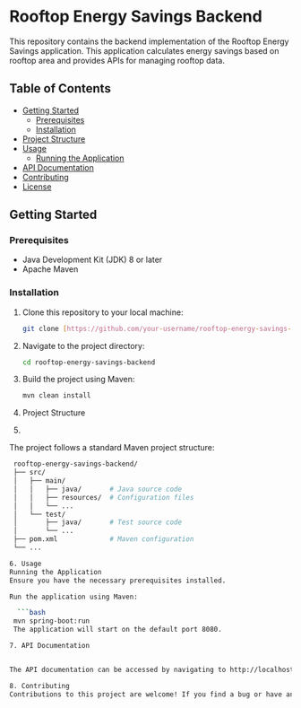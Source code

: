 # Rooftop Energy Savings Backend

This repository contains the backend implementation of the Rooftop Energy Savings application. This application calculates energy savings based on rooftop area and provides APIs for managing rooftop data.

## Table of Contents

- [Getting Started](#getting-started)
  - [Prerequisites](#prerequisites)
  - [Installation](#installation)
- [Project Structure](#project-structure)
- [Usage](#usage)
  - [Running the Application](#running-the-application)
- [API Documentation](#api-documentation)
- [Contributing](#contributing)
- [License](#license)

## Getting Started

### Prerequisites

- Java Development Kit (JDK) 8 or later
- Apache Maven

### Installation

1. Clone this repository to your local machine:

   ```bash
   git clone [https://github.com/your-username/rooftop-energy-savings-backend.git](https://github.com/wycliffemwimali/EnergySavingsEstimator-Backend)

2. Navigate to the project directory:

   ```bash   
   cd rooftop-energy-savings-backend


3. Build the project using Maven:

    ```bash
    mvn clean install
    
4. Project Structure
5. 
The project follows a standard Maven project structure:

   ```bash
    rooftop-energy-savings-backend/
    ├── src/
    │   ├── main/
    │   │   ├── java/       # Java source code
    │   │   ├── resources/  # Configuration files
    │   │   └── ...
    │   └── test/
    │       ├── java/       # Test source code
    │       └── ...
    ├── pom.xml             # Maven configuration
    └── ...
   
6. Usage
  Running the Application
  Ensure you have the necessary prerequisites installed.

  Run the application using Maven:

     ```bash
    mvn spring-boot:run
    The application will start on the default port 8080.

7. API Documentation

   
The API documentation can be accessed by navigating to http://localhost:8080/swagger-ui.html after starting the application. This provides a detailed overview of the available APIs and how to use them.

8. Contributing
Contributions to this project are welcome! If you find a bug or have an idea for an enhancement, feel free to open an issue or submit a pull request.
